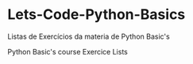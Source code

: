 # Lets-Code-Python-Basics
Listas de Exercícios da materia de Python Basic's

Python Basic's course Exercice Lists
